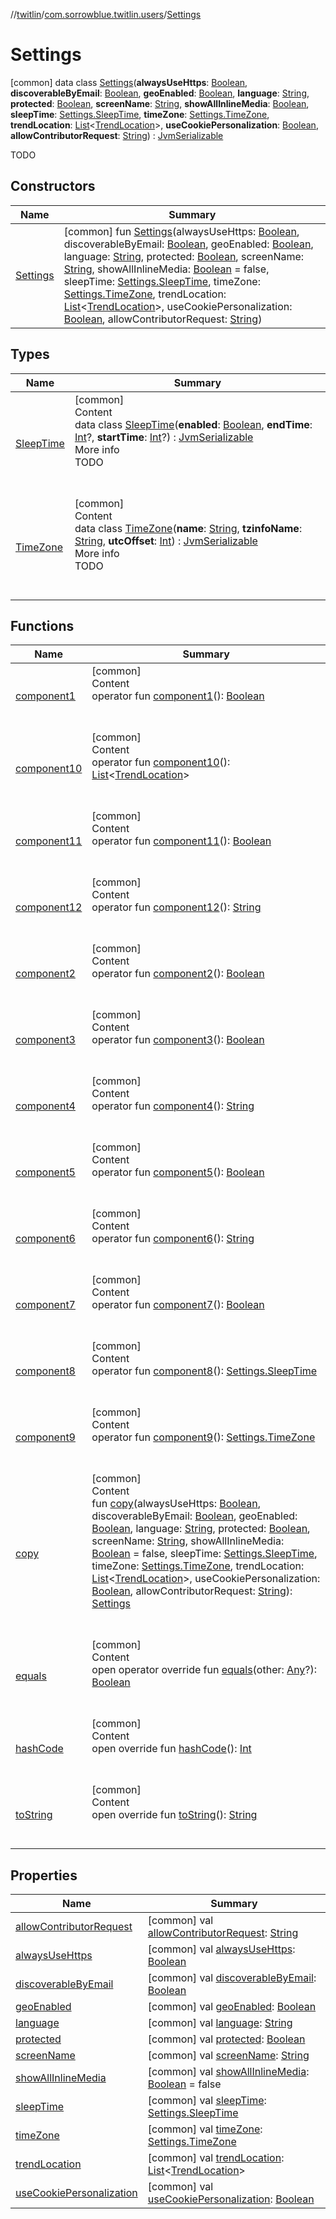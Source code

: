 //[twitlin](../../index.md)/[com.sorrowblue.twitlin.users](../index.md)/[Settings](index.md)



# Settings  
 [common] data class [Settings](index.md)(**alwaysUseHttps**: [Boolean](https://kotlinlang.org/api/latest/jvm/stdlib/kotlin/-boolean/index.html), **discoverableByEmail**: [Boolean](https://kotlinlang.org/api/latest/jvm/stdlib/kotlin/-boolean/index.html), **geoEnabled**: [Boolean](https://kotlinlang.org/api/latest/jvm/stdlib/kotlin/-boolean/index.html), **language**: [String](https://kotlinlang.org/api/latest/jvm/stdlib/kotlin/-string/index.html), **protected**: [Boolean](https://kotlinlang.org/api/latest/jvm/stdlib/kotlin/-boolean/index.html), **screenName**: [String](https://kotlinlang.org/api/latest/jvm/stdlib/kotlin/-string/index.html), **showAllInlineMedia**: [Boolean](https://kotlinlang.org/api/latest/jvm/stdlib/kotlin/-boolean/index.html), **sleepTime**: [Settings.SleepTime](-sleep-time/index.md), **timeZone**: [Settings.TimeZone](-time-zone/index.md), **trendLocation**: [List](https://kotlinlang.org/api/latest/jvm/stdlib/kotlin.collections/-list/index.html)<[TrendLocation](../../com.sorrowblue.twitlin.objects/-trend-location/index.md)>, **useCookiePersonalization**: [Boolean](https://kotlinlang.org/api/latest/jvm/stdlib/kotlin/-boolean/index.html), **allowContributorRequest**: [String](https://kotlinlang.org/api/latest/jvm/stdlib/kotlin/-string/index.html)) : [JvmSerializable](../../com.sorrowblue.twitlin.annotation/-jvm-serializable/index.md)

TODO

   


## Constructors  
  
|  Name|  Summary| 
|---|---|
| <a name="com.sorrowblue.twitlin.users/Settings/Settings/#kotlin.Boolean#kotlin.Boolean#kotlin.Boolean#kotlin.String#kotlin.Boolean#kotlin.String#kotlin.Boolean#com.sorrowblue.twitlin.users.Settings.SleepTime#com.sorrowblue.twitlin.users.Settings.TimeZone#kotlin.collections.List[com.sorrowblue.twitlin.objects.TrendLocation]#kotlin.Boolean#kotlin.String/PointingToDeclaration/"></a>[Settings](-settings.md)| <a name="com.sorrowblue.twitlin.users/Settings/Settings/#kotlin.Boolean#kotlin.Boolean#kotlin.Boolean#kotlin.String#kotlin.Boolean#kotlin.String#kotlin.Boolean#com.sorrowblue.twitlin.users.Settings.SleepTime#com.sorrowblue.twitlin.users.Settings.TimeZone#kotlin.collections.List[com.sorrowblue.twitlin.objects.TrendLocation]#kotlin.Boolean#kotlin.String/PointingToDeclaration/"></a> [common] fun [Settings](-settings.md)(alwaysUseHttps: [Boolean](https://kotlinlang.org/api/latest/jvm/stdlib/kotlin/-boolean/index.html), discoverableByEmail: [Boolean](https://kotlinlang.org/api/latest/jvm/stdlib/kotlin/-boolean/index.html), geoEnabled: [Boolean](https://kotlinlang.org/api/latest/jvm/stdlib/kotlin/-boolean/index.html), language: [String](https://kotlinlang.org/api/latest/jvm/stdlib/kotlin/-string/index.html), protected: [Boolean](https://kotlinlang.org/api/latest/jvm/stdlib/kotlin/-boolean/index.html), screenName: [String](https://kotlinlang.org/api/latest/jvm/stdlib/kotlin/-string/index.html), showAllInlineMedia: [Boolean](https://kotlinlang.org/api/latest/jvm/stdlib/kotlin/-boolean/index.html) = false, sleepTime: [Settings.SleepTime](-sleep-time/index.md), timeZone: [Settings.TimeZone](-time-zone/index.md), trendLocation: [List](https://kotlinlang.org/api/latest/jvm/stdlib/kotlin.collections/-list/index.html)<[TrendLocation](../../com.sorrowblue.twitlin.objects/-trend-location/index.md)>, useCookiePersonalization: [Boolean](https://kotlinlang.org/api/latest/jvm/stdlib/kotlin/-boolean/index.html), allowContributorRequest: [String](https://kotlinlang.org/api/latest/jvm/stdlib/kotlin/-string/index.html))   <br>


## Types  
  
|  Name|  Summary| 
|---|---|
| <a name="com.sorrowblue.twitlin.users/Settings.SleepTime///PointingToDeclaration/"></a>[SleepTime](-sleep-time/index.md)| <a name="com.sorrowblue.twitlin.users/Settings.SleepTime///PointingToDeclaration/"></a>[common]  <br>Content  <br>data class [SleepTime](-sleep-time/index.md)(**enabled**: [Boolean](https://kotlinlang.org/api/latest/jvm/stdlib/kotlin/-boolean/index.html), **endTime**: [Int](https://kotlinlang.org/api/latest/jvm/stdlib/kotlin/-int/index.html)?, **startTime**: [Int](https://kotlinlang.org/api/latest/jvm/stdlib/kotlin/-int/index.html)?) : [JvmSerializable](../../com.sorrowblue.twitlin.annotation/-jvm-serializable/index.md)  <br>More info  <br>TODO  <br><br><br>
| <a name="com.sorrowblue.twitlin.users/Settings.TimeZone///PointingToDeclaration/"></a>[TimeZone](-time-zone/index.md)| <a name="com.sorrowblue.twitlin.users/Settings.TimeZone///PointingToDeclaration/"></a>[common]  <br>Content  <br>data class [TimeZone](-time-zone/index.md)(**name**: [String](https://kotlinlang.org/api/latest/jvm/stdlib/kotlin/-string/index.html), **tzinfoName**: [String](https://kotlinlang.org/api/latest/jvm/stdlib/kotlin/-string/index.html), **utcOffset**: [Int](https://kotlinlang.org/api/latest/jvm/stdlib/kotlin/-int/index.html)) : [JvmSerializable](../../com.sorrowblue.twitlin.annotation/-jvm-serializable/index.md)  <br>More info  <br>TODO  <br><br><br>


## Functions  
  
|  Name|  Summary| 
|---|---|
| <a name="com.sorrowblue.twitlin.users/Settings/component1/#/PointingToDeclaration/"></a>[component1](component1.md)| <a name="com.sorrowblue.twitlin.users/Settings/component1/#/PointingToDeclaration/"></a>[common]  <br>Content  <br>operator fun [component1](component1.md)(): [Boolean](https://kotlinlang.org/api/latest/jvm/stdlib/kotlin/-boolean/index.html)  <br><br><br>
| <a name="com.sorrowblue.twitlin.users/Settings/component10/#/PointingToDeclaration/"></a>[component10](component10.md)| <a name="com.sorrowblue.twitlin.users/Settings/component10/#/PointingToDeclaration/"></a>[common]  <br>Content  <br>operator fun [component10](component10.md)(): [List](https://kotlinlang.org/api/latest/jvm/stdlib/kotlin.collections/-list/index.html)<[TrendLocation](../../com.sorrowblue.twitlin.objects/-trend-location/index.md)>  <br><br><br>
| <a name="com.sorrowblue.twitlin.users/Settings/component11/#/PointingToDeclaration/"></a>[component11](component11.md)| <a name="com.sorrowblue.twitlin.users/Settings/component11/#/PointingToDeclaration/"></a>[common]  <br>Content  <br>operator fun [component11](component11.md)(): [Boolean](https://kotlinlang.org/api/latest/jvm/stdlib/kotlin/-boolean/index.html)  <br><br><br>
| <a name="com.sorrowblue.twitlin.users/Settings/component12/#/PointingToDeclaration/"></a>[component12](component12.md)| <a name="com.sorrowblue.twitlin.users/Settings/component12/#/PointingToDeclaration/"></a>[common]  <br>Content  <br>operator fun [component12](component12.md)(): [String](https://kotlinlang.org/api/latest/jvm/stdlib/kotlin/-string/index.html)  <br><br><br>
| <a name="com.sorrowblue.twitlin.users/Settings/component2/#/PointingToDeclaration/"></a>[component2](component2.md)| <a name="com.sorrowblue.twitlin.users/Settings/component2/#/PointingToDeclaration/"></a>[common]  <br>Content  <br>operator fun [component2](component2.md)(): [Boolean](https://kotlinlang.org/api/latest/jvm/stdlib/kotlin/-boolean/index.html)  <br><br><br>
| <a name="com.sorrowblue.twitlin.users/Settings/component3/#/PointingToDeclaration/"></a>[component3](component3.md)| <a name="com.sorrowblue.twitlin.users/Settings/component3/#/PointingToDeclaration/"></a>[common]  <br>Content  <br>operator fun [component3](component3.md)(): [Boolean](https://kotlinlang.org/api/latest/jvm/stdlib/kotlin/-boolean/index.html)  <br><br><br>
| <a name="com.sorrowblue.twitlin.users/Settings/component4/#/PointingToDeclaration/"></a>[component4](component4.md)| <a name="com.sorrowblue.twitlin.users/Settings/component4/#/PointingToDeclaration/"></a>[common]  <br>Content  <br>operator fun [component4](component4.md)(): [String](https://kotlinlang.org/api/latest/jvm/stdlib/kotlin/-string/index.html)  <br><br><br>
| <a name="com.sorrowblue.twitlin.users/Settings/component5/#/PointingToDeclaration/"></a>[component5](component5.md)| <a name="com.sorrowblue.twitlin.users/Settings/component5/#/PointingToDeclaration/"></a>[common]  <br>Content  <br>operator fun [component5](component5.md)(): [Boolean](https://kotlinlang.org/api/latest/jvm/stdlib/kotlin/-boolean/index.html)  <br><br><br>
| <a name="com.sorrowblue.twitlin.users/Settings/component6/#/PointingToDeclaration/"></a>[component6](component6.md)| <a name="com.sorrowblue.twitlin.users/Settings/component6/#/PointingToDeclaration/"></a>[common]  <br>Content  <br>operator fun [component6](component6.md)(): [String](https://kotlinlang.org/api/latest/jvm/stdlib/kotlin/-string/index.html)  <br><br><br>
| <a name="com.sorrowblue.twitlin.users/Settings/component7/#/PointingToDeclaration/"></a>[component7](component7.md)| <a name="com.sorrowblue.twitlin.users/Settings/component7/#/PointingToDeclaration/"></a>[common]  <br>Content  <br>operator fun [component7](component7.md)(): [Boolean](https://kotlinlang.org/api/latest/jvm/stdlib/kotlin/-boolean/index.html)  <br><br><br>
| <a name="com.sorrowblue.twitlin.users/Settings/component8/#/PointingToDeclaration/"></a>[component8](component8.md)| <a name="com.sorrowblue.twitlin.users/Settings/component8/#/PointingToDeclaration/"></a>[common]  <br>Content  <br>operator fun [component8](component8.md)(): [Settings.SleepTime](-sleep-time/index.md)  <br><br><br>
| <a name="com.sorrowblue.twitlin.users/Settings/component9/#/PointingToDeclaration/"></a>[component9](component9.md)| <a name="com.sorrowblue.twitlin.users/Settings/component9/#/PointingToDeclaration/"></a>[common]  <br>Content  <br>operator fun [component9](component9.md)(): [Settings.TimeZone](-time-zone/index.md)  <br><br><br>
| <a name="com.sorrowblue.twitlin.users/Settings/copy/#kotlin.Boolean#kotlin.Boolean#kotlin.Boolean#kotlin.String#kotlin.Boolean#kotlin.String#kotlin.Boolean#com.sorrowblue.twitlin.users.Settings.SleepTime#com.sorrowblue.twitlin.users.Settings.TimeZone#kotlin.collections.List[com.sorrowblue.twitlin.objects.TrendLocation]#kotlin.Boolean#kotlin.String/PointingToDeclaration/"></a>[copy](copy.md)| <a name="com.sorrowblue.twitlin.users/Settings/copy/#kotlin.Boolean#kotlin.Boolean#kotlin.Boolean#kotlin.String#kotlin.Boolean#kotlin.String#kotlin.Boolean#com.sorrowblue.twitlin.users.Settings.SleepTime#com.sorrowblue.twitlin.users.Settings.TimeZone#kotlin.collections.List[com.sorrowblue.twitlin.objects.TrendLocation]#kotlin.Boolean#kotlin.String/PointingToDeclaration/"></a>[common]  <br>Content  <br>fun [copy](copy.md)(alwaysUseHttps: [Boolean](https://kotlinlang.org/api/latest/jvm/stdlib/kotlin/-boolean/index.html), discoverableByEmail: [Boolean](https://kotlinlang.org/api/latest/jvm/stdlib/kotlin/-boolean/index.html), geoEnabled: [Boolean](https://kotlinlang.org/api/latest/jvm/stdlib/kotlin/-boolean/index.html), language: [String](https://kotlinlang.org/api/latest/jvm/stdlib/kotlin/-string/index.html), protected: [Boolean](https://kotlinlang.org/api/latest/jvm/stdlib/kotlin/-boolean/index.html), screenName: [String](https://kotlinlang.org/api/latest/jvm/stdlib/kotlin/-string/index.html), showAllInlineMedia: [Boolean](https://kotlinlang.org/api/latest/jvm/stdlib/kotlin/-boolean/index.html) = false, sleepTime: [Settings.SleepTime](-sleep-time/index.md), timeZone: [Settings.TimeZone](-time-zone/index.md), trendLocation: [List](https://kotlinlang.org/api/latest/jvm/stdlib/kotlin.collections/-list/index.html)<[TrendLocation](../../com.sorrowblue.twitlin.objects/-trend-location/index.md)>, useCookiePersonalization: [Boolean](https://kotlinlang.org/api/latest/jvm/stdlib/kotlin/-boolean/index.html), allowContributorRequest: [String](https://kotlinlang.org/api/latest/jvm/stdlib/kotlin/-string/index.html)): [Settings](index.md)  <br><br><br>
| <a name="kotlin/Any/equals/#kotlin.Any?/PointingToDeclaration/"></a>[equals](../../com.sorrowblue.twitlin.v2.users/-users-api/-expansion/-companion/index.md#%5Bkotlin%2FAny%2Fequals%2F%23kotlin.Any%3F%2FPointingToDeclaration%2F%5D%2FFunctions%2F1930806739)| <a name="kotlin/Any/equals/#kotlin.Any?/PointingToDeclaration/"></a>[common]  <br>Content  <br>open operator override fun [equals](../../com.sorrowblue.twitlin.v2.users/-users-api/-expansion/-companion/index.md#%5Bkotlin%2FAny%2Fequals%2F%23kotlin.Any%3F%2FPointingToDeclaration%2F%5D%2FFunctions%2F1930806739)(other: [Any](https://kotlinlang.org/api/latest/jvm/stdlib/kotlin/-any/index.html)?): [Boolean](https://kotlinlang.org/api/latest/jvm/stdlib/kotlin/-boolean/index.html)  <br><br><br>
| <a name="kotlin/Any/hashCode/#/PointingToDeclaration/"></a>[hashCode](../../com.sorrowblue.twitlin.v2.users/-users-api/-expansion/-companion/index.md#%5Bkotlin%2FAny%2FhashCode%2F%23%2FPointingToDeclaration%2F%5D%2FFunctions%2F1930806739)| <a name="kotlin/Any/hashCode/#/PointingToDeclaration/"></a>[common]  <br>Content  <br>open override fun [hashCode](../../com.sorrowblue.twitlin.v2.users/-users-api/-expansion/-companion/index.md#%5Bkotlin%2FAny%2FhashCode%2F%23%2FPointingToDeclaration%2F%5D%2FFunctions%2F1930806739)(): [Int](https://kotlinlang.org/api/latest/jvm/stdlib/kotlin/-int/index.html)  <br><br><br>
| <a name="kotlin/Any/toString/#/PointingToDeclaration/"></a>[toString](../../com.sorrowblue.twitlin.v2.users/-users-api/-expansion/-companion/index.md#%5Bkotlin%2FAny%2FtoString%2F%23%2FPointingToDeclaration%2F%5D%2FFunctions%2F1930806739)| <a name="kotlin/Any/toString/#/PointingToDeclaration/"></a>[common]  <br>Content  <br>open override fun [toString](../../com.sorrowblue.twitlin.v2.users/-users-api/-expansion/-companion/index.md#%5Bkotlin%2FAny%2FtoString%2F%23%2FPointingToDeclaration%2F%5D%2FFunctions%2F1930806739)(): [String](https://kotlinlang.org/api/latest/jvm/stdlib/kotlin/-string/index.html)  <br><br><br>


## Properties  
  
|  Name|  Summary| 
|---|---|
| <a name="com.sorrowblue.twitlin.users/Settings/allowContributorRequest/#/PointingToDeclaration/"></a>[allowContributorRequest](allow-contributor-request.md)| <a name="com.sorrowblue.twitlin.users/Settings/allowContributorRequest/#/PointingToDeclaration/"></a> [common] val [allowContributorRequest](allow-contributor-request.md): [String](https://kotlinlang.org/api/latest/jvm/stdlib/kotlin/-string/index.html)   <br>
| <a name="com.sorrowblue.twitlin.users/Settings/alwaysUseHttps/#/PointingToDeclaration/"></a>[alwaysUseHttps](always-use-https.md)| <a name="com.sorrowblue.twitlin.users/Settings/alwaysUseHttps/#/PointingToDeclaration/"></a> [common] val [alwaysUseHttps](always-use-https.md): [Boolean](https://kotlinlang.org/api/latest/jvm/stdlib/kotlin/-boolean/index.html)   <br>
| <a name="com.sorrowblue.twitlin.users/Settings/discoverableByEmail/#/PointingToDeclaration/"></a>[discoverableByEmail](discoverable-by-email.md)| <a name="com.sorrowblue.twitlin.users/Settings/discoverableByEmail/#/PointingToDeclaration/"></a> [common] val [discoverableByEmail](discoverable-by-email.md): [Boolean](https://kotlinlang.org/api/latest/jvm/stdlib/kotlin/-boolean/index.html)   <br>
| <a name="com.sorrowblue.twitlin.users/Settings/geoEnabled/#/PointingToDeclaration/"></a>[geoEnabled](geo-enabled.md)| <a name="com.sorrowblue.twitlin.users/Settings/geoEnabled/#/PointingToDeclaration/"></a> [common] val [geoEnabled](geo-enabled.md): [Boolean](https://kotlinlang.org/api/latest/jvm/stdlib/kotlin/-boolean/index.html)   <br>
| <a name="com.sorrowblue.twitlin.users/Settings/language/#/PointingToDeclaration/"></a>[language](language.md)| <a name="com.sorrowblue.twitlin.users/Settings/language/#/PointingToDeclaration/"></a> [common] val [language](language.md): [String](https://kotlinlang.org/api/latest/jvm/stdlib/kotlin/-string/index.html)   <br>
| <a name="com.sorrowblue.twitlin.users/Settings/protected/#/PointingToDeclaration/"></a>[protected](protected.md)| <a name="com.sorrowblue.twitlin.users/Settings/protected/#/PointingToDeclaration/"></a> [common] val [protected](protected.md): [Boolean](https://kotlinlang.org/api/latest/jvm/stdlib/kotlin/-boolean/index.html)   <br>
| <a name="com.sorrowblue.twitlin.users/Settings/screenName/#/PointingToDeclaration/"></a>[screenName](screen-name.md)| <a name="com.sorrowblue.twitlin.users/Settings/screenName/#/PointingToDeclaration/"></a> [common] val [screenName](screen-name.md): [String](https://kotlinlang.org/api/latest/jvm/stdlib/kotlin/-string/index.html)   <br>
| <a name="com.sorrowblue.twitlin.users/Settings/showAllInlineMedia/#/PointingToDeclaration/"></a>[showAllInlineMedia](show-all-inline-media.md)| <a name="com.sorrowblue.twitlin.users/Settings/showAllInlineMedia/#/PointingToDeclaration/"></a> [common] val [showAllInlineMedia](show-all-inline-media.md): [Boolean](https://kotlinlang.org/api/latest/jvm/stdlib/kotlin/-boolean/index.html) = false   <br>
| <a name="com.sorrowblue.twitlin.users/Settings/sleepTime/#/PointingToDeclaration/"></a>[sleepTime](sleep-time.md)| <a name="com.sorrowblue.twitlin.users/Settings/sleepTime/#/PointingToDeclaration/"></a> [common] val [sleepTime](sleep-time.md): [Settings.SleepTime](-sleep-time/index.md)   <br>
| <a name="com.sorrowblue.twitlin.users/Settings/timeZone/#/PointingToDeclaration/"></a>[timeZone](time-zone.md)| <a name="com.sorrowblue.twitlin.users/Settings/timeZone/#/PointingToDeclaration/"></a> [common] val [timeZone](time-zone.md): [Settings.TimeZone](-time-zone/index.md)   <br>
| <a name="com.sorrowblue.twitlin.users/Settings/trendLocation/#/PointingToDeclaration/"></a>[trendLocation](trend-location.md)| <a name="com.sorrowblue.twitlin.users/Settings/trendLocation/#/PointingToDeclaration/"></a> [common] val [trendLocation](trend-location.md): [List](https://kotlinlang.org/api/latest/jvm/stdlib/kotlin.collections/-list/index.html)<[TrendLocation](../../com.sorrowblue.twitlin.objects/-trend-location/index.md)>   <br>
| <a name="com.sorrowblue.twitlin.users/Settings/useCookiePersonalization/#/PointingToDeclaration/"></a>[useCookiePersonalization](use-cookie-personalization.md)| <a name="com.sorrowblue.twitlin.users/Settings/useCookiePersonalization/#/PointingToDeclaration/"></a> [common] val [useCookiePersonalization](use-cookie-personalization.md): [Boolean](https://kotlinlang.org/api/latest/jvm/stdlib/kotlin/-boolean/index.html)   <br>


